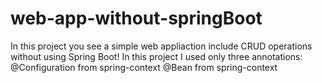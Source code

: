 # web-app-without-springBoot
In this project you see a simple web appliaction include CRUD operations without using Spring Boot! In this project I used only three annotations: @Configuration from spring-context  @Bean from spring-context
